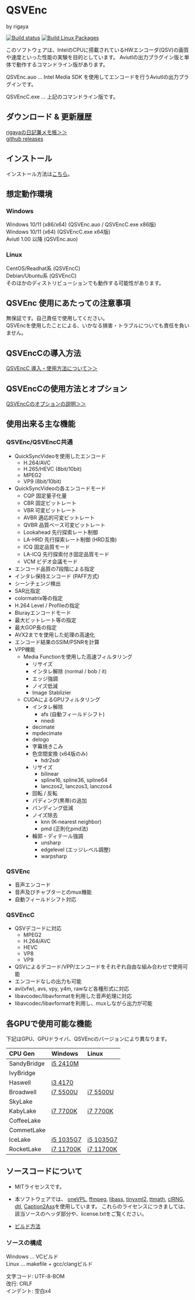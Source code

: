 
# QSVEnc
by rigaya

[![Build status](https://ci.appveyor.com/api/projects/status/m36t31ggoxfh0ffk/branch/master?svg=true)](https://ci.appveyor.com/project/rigaya/qsvenc/branch/master)   [![Build Linux Packages](https://github.com/rigaya/QSVEnc/actions/workflows/build_packages.yml/badge.svg)](https://github.com/rigaya/QSVEnc/actions/workflows/build_packages.yml)  

このソフトウェアは、IntelのCPUに搭載されているHWエンコーダ(QSV)の画質や速度といった性能の実験を目的としています。
Aviutlの出力プラグイン版と単体で動作するコマンドライン版があります。  

QSVEnc.auo … Intel Media SDK を使用してエンコードを行うAviutlの出力プラグインです。

QSVEncC.exe … 上記のコマンドライン版です。

## ダウンロード & 更新履歴
[rigayaの日記兼メモ帳＞＞](http://rigaya34589.blog135.fc2.com/blog-category-10.html)  
[github releases](https://github.com/rigaya/QSVEnc/releases)  

## インストール
インストール方法は[こちら](./Install.ja.md)。

## 想定動作環境
### Windows
Windows 10/11 (x86/x64) (QSVEnc.auo / QSVEncC.exe x86版)  
Windows 10/11 (x64) (QSVEncC.exe x64版)  
Aviutl 1.00 以降 (QSVEnc.auo)  

### Linux
CentOS/Readhat系 (QSVEncC)  
Debian/Ubuntu系 (QSVEncC)  
  そのほかのディストリビューションでも動作する可能性があります。

## QSVEnc 使用にあたっての注意事項
無保証です。自己責任で使用してください。  
QSVEncを使用したことによる、いかなる損害・トラブルについても責任を負いません。

## QSVEncCの導入方法
[QSVEncC 導入・使用方法について＞＞](http://rigaya34589.blog135.fc2.com/blog-entry-704.html)

## QSVEncCの使用方法とオプション
[QSVEncCのオプションの説明＞＞](./QSVEncC_Options.ja.md)

## 使用出来る主な機能
### QSVEnc/QSVEncC共通
- QuickSyncVideoを使用したエンコード
   - H.264/AVC
   - H.265/HEVC (8bit/10bit)
   - MPEG2
   - VP9 (8bit/10bit)
- QuickSyncVideoの各エンコードモード
   - CQP       固定量子化量
   - CBR       固定ビットレート
   - VBR       可変ビットレート
   - AVBR      適応的可変ビットレート
   - QVBR      品質ベース可変ビットレート
   - Lookahead 先行探索レート制御
   - LA-HRD    先行探索レート制御 (HRD互換)
   - ICQ       固定品質モード
   - LA-ICQ    先行探索付き固定品質モード
   - VCM       ビデオ会議モード
- エンコード品質の7段階による指定
- インタレ保持エンコード (PAFF方式)
- シーンチェンジ検出
- SAR比指定
- colormatrix等の指定
- H.264 Level / Profileの指定
- Blurayエンコードモード
- 最大ビットレート等の指定
- 最大GOP長の指定
- AVX2までを使用した処理の高速化
- エンコード結果のSSIM/PSNRを計算
- VPP機能
  - Media Functionを使用した高速フィルタリング
    - リサイズ
    - インタレ解除 (normal / bob / it)
    - エッジ強調
    - ノイズ低減
    - Image Stablizier
  - CUDAによるGPUフィルタリング
    - インタレ解除
      - afs (自動フィールドシフト)
      - nnedi
    - decimate
    - mpdecimate
    - delogo
    - 字幕焼きこみ
    - 色空間変換 (x64版のみ)
      - hdr2sdr
    - リサイズ  
      - bilinear
      - spline16, spline36, spline64
      - lanczos2, lanczos3, lanczos4
    - 回転 / 反転
    - パディング(黒帯)の追加
    - バンディング低減
    - ノイズ除去
      - knn (K-nearest neighbor)
      - pmd (正則化pmd法)
    - 輪郭・ディテール強調
      - unsharp
      - edgelevel (エッジレベル調整)
      - warpsharp

### QSVEnc
- 音声エンコード
- 音声及びチャプターとのmux機能
- 自動フィールドシフト対応

### QSVEncC
- QSVデコードに対応
  - MPEG2
  - H.264/AVC
  - HEVC
  - VP8
  - VP9
- QSVによるデコード/VPP/エンコードをそれぞれ自由な組み合わせで使用可能
- エンコードなしの出力も可能
- avi(vfw), avs, vpy, y4m, rawなど各種形式に対応
- libavcodec/libavformatを利用した音声処理に対応
- libavcodec/libavformatを利用し、muxしながら出力が可能

## 各GPUで使用可能な機能
下記はGPU、GPUドライバ、QSVEncのバージョンにより異なります。

| CPU Gen     | Windows                                                 | Linux | 
|:--          |:--                                                      |:--    |
| SandyBridge | [i5 2410M](./GPUFeatures/QSVEnc_SND_i5_2410M_Win.txt)   |  |
| IvyBridge   |                                                         |  |
| Haswell     | [i3 4170](./GPUFeatures/QSVEnc_HSW_i3_4170_Win.txt)     |  |
| Broadwell   | [i7 5500U](./GPUFeatures/QSVEnc_BDW_i7_5500U_Win.txt)   | [i7 5500U](./GPUFeatures/QSVEnc_BDW_i7_5500U_Ubuntu2004.txt)  |
| SkyLake     |                                                         |  |
| KabyLake    | [i7 7700K](./GPUFeatures/QSVEnc_KBL_i7_7700K_Win.txt)   | [i7 7700K](./GPUFeatures/QSVEnc_KBL_i7_7700K_Ubuntu2004.txt)  |
| CoffeeLake  |                                                         |  |
| CommetLake  |                                                         |  |
| IceLake     | [i5 1035G7](./GPUFeatures/QSVEnc_ICL_i5_1035G7_Win.txt) | [i5 1035G7](./GPUFeatures/QSVEnc_ICL_i5_1035G7_Ubuntu2004.txt)  |
| RocketLake  | [i7 11700K](./GPUFeatures/QSVEnc_RKL_i7_11700K_Win.txt) | [i7 11700K](./GPUFeatures/QSVEnc_RKL_i7_11700K_Ubuntu2004.txt)  |

## ソースコードについて
- MITライセンスです。
- 本ソフトウェアでは、
  [oneVPL](https://github.com/oneapi-src/oneVPL/),
  [ffmpeg](https://ffmpeg.org/),
  [libass](https://github.com/libass/libass),
  [tinyxml2](http://www.grinninglizard.com/tinyxml2/),
  [ttmath](http://www.ttmath.org/),
  [clRNG](https://github.com/clMathLibraries/clRNG),
  [dtl](https://github.com/cubicdaiya/dtl),
  [Caption2Ass](https://github.com/maki-rxrz/Caption2Ass_PCR)を使用しています。
  これらのライセンスにつきましては、該当ソースのヘッダ部分や、license.txtをご覧ください。

- [ビルド方法](./Build.ja.md)

### ソースの構成
Windows ... VCビルド  
Linux ... makefile + gcc/clangビルド  

文字コード: UTF-8-BOM  
改行: CRLF  
インデント: 空白x4  
